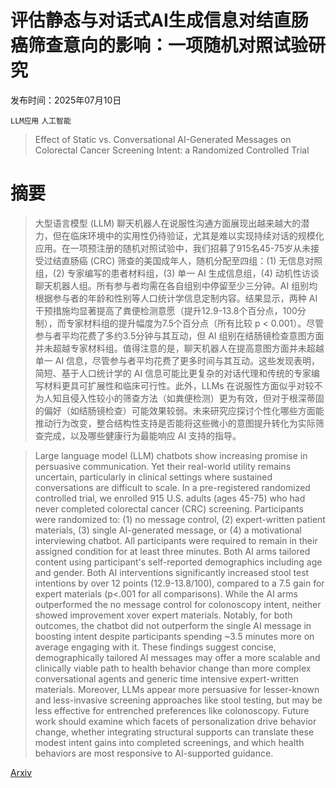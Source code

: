 # 评估静态与对话式AI生成信息对结直肠癌筛查意向的影响：一项随机对照试验研究

发布时间：2025年07月10日

`LLM应用` `人工智能`

> Effect of Static vs. Conversational AI-Generated Messages on Colorectal Cancer Screening Intent: a Randomized Controlled Trial

# 摘要

> 大型语言模型 (LLM) 聊天机器人在说服性沟通方面展现出越来越大的潜力，但在临床环境中的实用性仍待验证，尤其是难以实现持续对话的规模化应用。在一项预注册的随机对照试验中，我们招募了915名45-75岁从未接受过结直肠癌 (CRC) 筛查的美国成年人，随机分配至四组：(1) 无信息对照组，(2) 专家编写的患者材料组，(3) 单一 AI 生成信息组，(4) 动机性访谈聊天机器人组。所有参与者均需在各自组别中停留至少三分钟。AI 组别均根据参与者的年龄和性别等人口统计学信息定制内容。结果显示，两种 AI 干预措施均显著提高了粪便检测意愿（提升12.9-13.8个百分点，100分制），而专家材料组的提升幅度为7.5个百分点（所有比较 p < 0.001）。尽管参与者平均花费了多约3.5分钟与其互动，但 AI 组别在结肠镜检查意图方面并未超越专家材料组。值得注意的是，聊天机器人在提高意图方面并未超越单一 AI 信息，尽管参与者平均花费了更多时间与其互动。这些发现表明，简短、基于人口统计学的 AI 信息可能比更复杂的对话代理和传统的专家编写材料更具可扩展性和临床可行性。此外，LLMs 在说服性方面似乎对较不为人知且侵入性较小的筛查方法（如粪便检测）更为有效，但对于根深蒂固的偏好（如结肠镜检查）可能效果较弱。未来研究应探讨个性化哪些方面能推动行为改变，整合结构性支持是否能将这些微小的意图提升转化为实际筛查完成，以及哪些健康行为最能响应 AI 支持的指导。

> Large language model (LLM) chatbots show increasing promise in persuasive communication. Yet their real-world utility remains uncertain, particularly in clinical settings where sustained conversations are difficult to scale. In a pre-registered randomized controlled trial, we enrolled 915 U.S. adults (ages 45-75) who had never completed colorectal cancer (CRC) screening. Participants were randomized to: (1) no message control, (2) expert-written patient materials, (3) single AI-generated message, or (4) a motivational interviewing chatbot. All participants were required to remain in their assigned condition for at least three minutes. Both AI arms tailored content using participant's self-reported demographics including age and gender. Both AI interventions significantly increased stool test intentions by over 12 points (12.9-13.8/100), compared to a 7.5 gain for expert materials (p<.001 for all comparisons). While the AI arms outperformed the no message control for colonoscopy intent, neither showed improvement xover expert materials. Notably, for both outcomes, the chatbot did not outperform the single AI message in boosting intent despite participants spending ~3.5 minutes more on average engaging with it. These findings suggest concise, demographically tailored AI messages may offer a more scalable and clinically viable path to health behavior change than more complex conversational agents and generic time intensive expert-written materials. Moreover, LLMs appear more persuasive for lesser-known and less-invasive screening approaches like stool testing, but may be less effective for entrenched preferences like colonoscopy. Future work should examine which facets of personalization drive behavior change, whether integrating structural supports can translate these modest intent gains into completed screenings, and which health behaviors are most responsive to AI-supported guidance.

[Arxiv](https://arxiv.org/abs/2507.08211)
